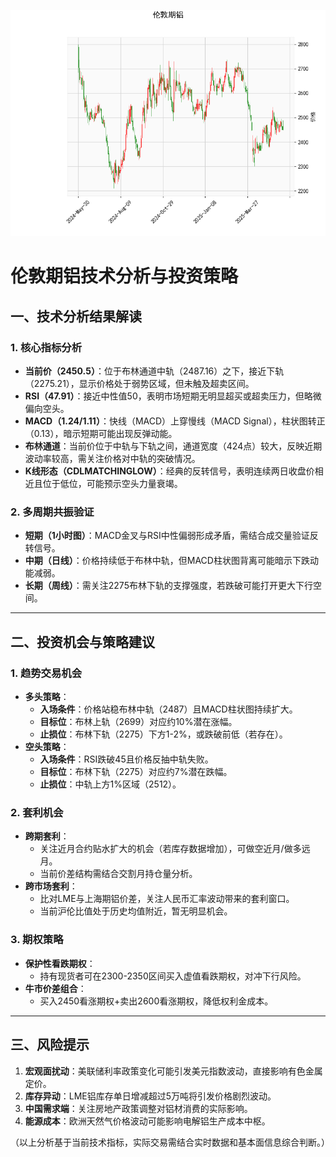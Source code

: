 ![图](Alum.png)



# 伦敦期铝技术分析与投资策略

## 一、技术分析结果解读

### 1. 核心指标分析
- **当前价（2450.5）**：位于布林通道中轨（2487.16）之下，接近下轨（2275.21），显示价格处于弱势区域，但未触及超卖区间。
- **RSI（47.91）**：接近中性值50，表明市场短期无明显超买或超卖压力，但略微偏向空头。
- **MACD（1.24/1.11）**：快线（MACD）上穿慢线（MACD Signal），柱状图转正（0.13），暗示短期可能出现反弹动能。
- **布林通道**：当前价位于中轨与下轨之间，通道宽度（424点）较大，反映近期波动率较高，需关注价格对中轨的突破情况。
- **K线形态（CDLMATCHINGLOW）**：经典的反转信号，表明连续两日收盘价相近且位于低位，可能预示空头力量衰竭。

### 2. 多周期共振验证
- **短期（1小时图）**：MACD金叉与RSI中性偏弱形成矛盾，需结合成交量验证反转信号。
- **中期（日线）**：价格持续低于布林中轨，但MACD柱状图背离可能暗示下跌动能减弱。
- **长期（周线）**：需关注2275布林下轨的支撑强度，若跌破可能打开更大下行空间。

---

## 二、投资机会与策略建议

### 1. 趋势交易机会
- **多头策略**：
  - **入场条件**：价格站稳布林中轨（2487）且MACD柱状图持续扩大。
  - **目标位**：布林上轨（2699）对应约10%潜在涨幅。
  - **止损位**：布林下轨（2275）下方1-2%，或跌破前低（若存在）。
- **空头策略**：
  - **入场条件**：RSI跌破45且价格反抽中轨失败。
  - **目标位**：布林下轨（2275）对应约7%潜在跌幅。
  - **止损位**：中轨上方1%区域（2512）。

### 2. 套利机会
- **跨期套利**：
  - 关注近月合约贴水扩大的机会（若库存数据增加），可做空近月/做多远月。
  - 当前价差结构需结合交割月持仓量分析。
- **跨市场套利**：
  - 比对LME与上海期铝价差，关注人民币汇率波动带来的套利窗口。
  - 当前沪伦比值处于历史均值附近，暂无明显机会。

### 3. 期权策略
- **保护性看跌期权**：
  - 持有现货者可在2300-2350区间买入虚值看跌期权，对冲下行风险。
- **牛市价差组合**：
  - 买入2450看涨期权+卖出2600看涨期权，降低权利金成本。

---

## 三、风险提示
1. **宏观面扰动**：美联储利率政策变化可能引发美元指数波动，直接影响有色金属定价。
2. **库存异动**：LME铝库存单日增减超过5万吨将引发价格剧烈波动。
3. **中国需求端**：关注房地产政策调整对铝材消费的实际影响。
4. **能源成本**：欧洲天然气价格波动可能影响电解铝生产成本中枢。

（以上分析基于当前技术指标，实际交易需结合实时数据和基本面信息综合判断。）